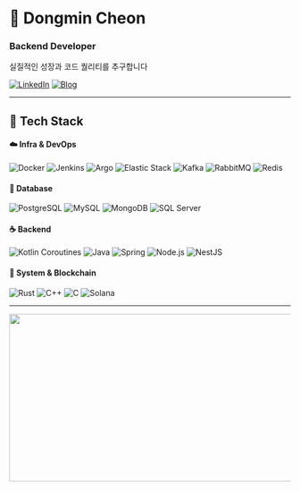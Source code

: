 # 🐸 Dongmin Cheon

### Backend Developer
실질적인 성장과 코드 퀄리티를 추구합니다

[![LinkedIn](https://img.shields.io/badge/LinkedIn-0077B5?style=flat-square&logo=linkedin&logoColor=white)](https://www.linkedin.com/in/dongmin-cheon-9967352a2/)
[![Blog](https://img.shields.io/badge/Blog-FF5722?style=flat-square&logo=tistory&logoColor=white)](https://frogcodepond.tistory.com/)

</div>

---


## 🚀 Tech Stack

#### ☁️ Infra & DevOps  
![Docker](https://img.shields.io/badge/Docker-2496ED?style=flat-square&logo=docker&logoColor=white)
![Jenkins](https://img.shields.io/badge/Jenkins-D24939?style=flat-square&logo=jenkins&logoColor=white)
![Argo](https://img.shields.io/badge/Argo-EB5FA6?style=flat-square&logo=argo&logoColor=white)
![Elastic Stack](https://img.shields.io/badge/Elastic_Stack-005571?style=flat-square&logo=elasticstack&logoColor=white)
![Kafka](https://img.shields.io/badge/Kafka-231F20?style=flat-square&logo=apachekafka&logoColor=white)
![RabbitMQ](https://img.shields.io/badge/RabbitMQ-FF6600?style=flat-square&logo=rabbitmq&logoColor=white)
![Redis](https://img.shields.io/badge/Redis-DC382D?style=flat-square&logo=redis&logoColor=white)

#### 💾 Database  
![PostgreSQL](https://img.shields.io/badge/PostgreSQL-4169E1?style=flat-square&logo=postgresql&logoColor=white)
![MySQL](https://img.shields.io/badge/MySQL-4479A1?style=flat-square&logo=mysql&logoColor=white)
![MongoDB](https://img.shields.io/badge/MongoDB-47A248?style=flat-square&logo=mongodb&logoColor=white)
![SQL Server](https://img.shields.io/badge/SQL_Server-CC2927?style=flat-square&logo=microsoftsqlserver&logoColor=white)

#### ☕️ Backend  
![Kotlin Coroutines](https://img.shields.io/badge/Kotlin_Coroutines-0095D5?style=flat-square&logo=kotlin&logoColor=white)
![Java](https://img.shields.io/badge/Java-007396?style=flat-square&logo=java&logoColor=white)
![Spring](https://img.shields.io/badge/Spring-6DB33F?style=flat-square&logo=spring&logoColor=white)
![Node.js](https://img.shields.io/badge/Node.js-339933?style=flat-square&logo=node.js&logoColor=white)
![NestJS](https://img.shields.io/badge/NestJS-E0234E?style=flat-square&logo=nestjs&logoColor=white)

#### 🦾 System & Blockchain  
![Rust](https://img.shields.io/badge/Rust-000000?style=flat-square&logo=rust&logoColor=white)
![C++](https://img.shields.io/badge/C++-00599C?style=flat-square&logo=c%2b%2b&logoColor=white)
![C](https://img.shields.io/badge/C-00599C?style=flat-square&logo=c&logoColor=white)
![Solana](https://img.shields.io/badge/Solana-00FFA3?style=flat-square&logo=solana&logoColor=white)

---

<div align="center">

<a href="https://www.gitanimals.org/en_US?utm_medium=image&utm_source=Cheondongmin&utm_content=farm">
  <img src="https://render.gitanimals.org/farms/Cheondongmin" width="600" height="300" />
</a>

</div>
